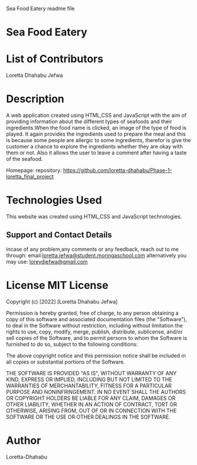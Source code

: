 Sea Food Eatery readme file 
# Sea Food Eatery

# List of Contributors
 Loretta Dhahabu Jefwa

 # Description
  A web application created using HTML,CSS and JavaScript with the aim of providing information about the different types of seafoods and their ingredients.When the food name is clicked, an image of the type of food is played. 
  It again provides the ingredients used to prepare the meal and this is because some people are allergic to some ingredients, therefor is give the customer a chance to explore the ingredients whether they are okay with them or not. 
  Also it allows the user to leave a comment after having a taste of the seafood.

Homepage: 
repository: https://github.com/loretta-dhahabu/Phase-1-loretta_final_project

# Technologies Used 
This website was created using HTML,CSS and JavaScript technologies. 

## Support and Contact Details
incase of any problem,any comments or any feedback, reach out to me through: email:loretta.jefwa@student.moringaschool.com alternatively you may use: loreydjefwa@gmail.com

# License MIT License

Copyright (c) [2022] [Loretta Dhahabu Jefwa]

Permission is hereby granted, free of charge, to any person obtaining a copy of this software and associated documentation files (the "Software"), to deal in the Software without restriction, including without limitation the rights to use, copy, modify, merge, publish, distribute, sublicense, and/or sell copies of the Software, and to permit persons to whom the Software is furnished to do so, subject to the following conditions:

The above copyright notice and this permission notice shall be included in all copies or substantial portions of the Software.

THE SOFTWARE IS PROVIDED "AS IS", WITHOUT WARRANTY OF ANY KIND, EXPRESS OR IMPLIED, INCLUDING BUT NOT LIMITED TO THE WARRANTIES OF MERCHANTABILITY, FITNESS FOR A PARTICULAR PURPOSE AND NONINFRINGEMENT. IN NO EVENT SHALL THE AUTHORS OR COPYRIGHT HOLDERS BE LIABLE FOR ANY CLAIM, DAMAGES OR OTHER LIABILITY, WHETHER IN AN ACTION OF CONTRACT, TORT OR OTHERWISE, ARISING FROM, OUT OF OR IN CONNECTION WITH THE SOFTWARE OR THE USE OR OTHER DEALINGS IN THE SOFTWARE.

# Author 
Loretta-Dhahabu
